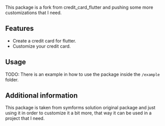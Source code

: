 <!--
This README describes the package. If you publish this package to pub.dev,
this README's contents appear on the landing page for your package.

For information about how to write a good package README, see the guide for
[writing package pages](https://dart.dev/guides/libraries/writing-package-pages).

For general information about developing packages, see the Dart guide for
[creating packages](https://dart.dev/guides/libraries/create-library-packages)
and the Flutter guide for
[developing packages and plugins](https://flutter.dev/developing-packages).
-->

This package is a fork from credit_card_flutter and pushing some more customizations that I need.

## Features

* Create a credit card for flutter.
* Customize your credit card.


## Usage

TODO: There is an example in how to use the package inside the `/example` folder.


## Additional information

This package is taken from symforms solution original package and just using it in order to customize it a bit more, that way it can be used in a project that I need.
